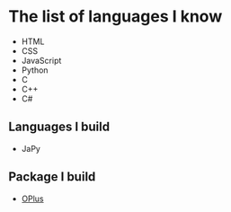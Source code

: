 # The list of languages I know
- HTML
- CSS
- JavaScript
- Python
- C
- C++
- C#
## Languages I build
- JaPy
## Package I build
- [OPlus](https://docs.oplus.tk)
